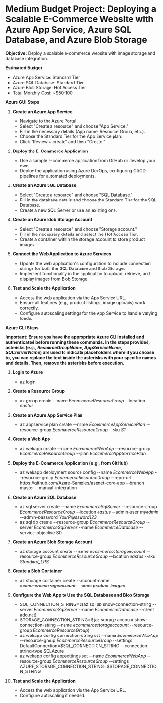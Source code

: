 # Medium Budget Project: Deploying a Scalable E-Commerce Website with Azure App Service, Azure SQL Database, and Azure Blob Storage

**Objective:** Deploy a scalable e-commerce website with image storage and database integration.

**Estimated Budget**
- Azure App Service: Standard Tier
- Azure SQL Database: Standard Tier
- Azure Blob Storage: Hot Access Tier
- Total Monthly Cost: ~$50-100

**Azure GUI Steps**

1. **Create an Azure App Service**
   - Navigate to the Azure Portal.
   - Select "Create a resource" and choose "App Service."
   - Fill in the necessary details (App name, Resource Group, etc.).
   - Choose the Standard Tier for the App Service plan.
   - Click "Review + create" and then "Create."

2. **Deploy the E-Commerce Application**
   - Use a sample e-commerce application from GitHub or develop your own.
   - Deploy the application using Azure DevOps, configuring CI/CD pipelines for automated deployments.

3. **Create an Azure SQL Database**
   - Select "Create a resource" and choose "SQL Database."
   - Fill in the database details and choose the Standard Tier for the SQL Database.
   - Create a new SQL Server or use an existing one.

4. **Create an Azure Blob Storage Account**
   - Select "Create a resource" and choose "Storage account."
   - Fill in the necessary details and select the Hot Access Tier.
   - Create a container within the storage account to store product images.

5. **Connect the Web Application to Azure Services**
   - Update the web application's configuration to include connection strings for both the SQL Database and Blob Storage.
   - Implement functionality in the application to upload, retrieve, and display images from Blob Storage.

6. **Test and Scale the Application**
   - Access the web application via the App Service URL.
   - Ensure all features (e.g., product listings, image uploads) work correctly.
   - Configure autoscaling settings for the App Service to handle varying loads.

**Azure CLI Steps**

**Important: Ensure you have the appropriate Azure CLI installed and authenticated before running these commands. In the steps provided, 
asterisks (e.g., *ResourceGroupName*, *AppServiceName*, *SQLServerName*) are used to indicate placeholders where if you choose to, you can 
replace the text inside the asterisks with your specific names and details. Then, remove the asterisks before execution.**

1. **Login to Azure**
   - az login

2. **Create a Resource Group**
   - az group create --name *EcommerceResourceGroup* --location *eastus*
   
3. **Create an Azure App Service Plan**
   - az appservice plan create --name *EcommerceAppServicePlan* --resource-group *EcommerceResourceGroup* --sku *S1*

4. **Create a Web App**
   - az webapp create --name *EcommerceWebApp* --resource-group *EcommerceResourceGroup* --plan *EcommerceAppServicePlan*
  
5. **Deploy the E-Commerce Application (e.g., from GitHub)**
   - az webapp deployment source config --name *EcommerceWebApp* --resource-group *EcommerceResourceGroup* --repo-url https://github.com/Azure-Samples/aspnet-core-app --branch master --manual-integration

6. **Create an Azure SQL Database**
   - az sql server create --name *EcommerceSqlServer* --resource-group *EcommerceResourceGroup* --location *eastus* --admin-user *myadmin* --admin-password *YourP@ssword123*
   - az sql db create --resource-group *EcommerceResourceGroup* --server *EcommerceSqlServer* --name *EcommerceDatabase* --service-objective S0

7. **Create an Azure Blob Storage Account**
   - az storage account create --name *ecommercestorageaccount* --resource-group *EcommerceResourceGroup* --location *eastus* --sku *Standard_LRS*
  
8. **Create a Blob Container**
   - az storage container create --account-name *ecommercestorageaccount* --name *product-images*

9. **Configure the Web App to Use the SQL Database and Blob Storage**
    - SQL_CONNECTION_STRING=$(az sql db show-connection-string --server *EcommerceSqlServer* --name *EcommerceDatabase* --client ado.net)
    - STORAGE_CONNECTION_STRING=$(az storage account show-connection-string --name *ecommercestorageaccount* --resource-group *EcommerceResourceGroup*)
    - az webapp config connection-string set --name *EcommerceWebApp* --resource-group *EcommerceResourceGroup* --settings DefaultConnection=$SQL_CONNECTION_STRING --connection-string-type SQLAzure
    - az webapp config appsettings set --name *EcommerceWebApp* --resource-group *EcommerceResourceGroup* --settings AZURE_STORAGE_CONNECTION_STRING=$STORAGE_CONNECTION_STRING

10. **Test and Scale the Application**
    - Access the web application via the App Service URL.
    - Configure autoscaling if needed.

 
